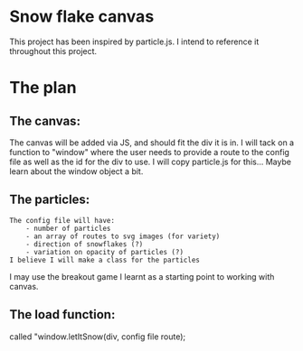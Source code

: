 # Snow flake canvas

This project has been inspired by particle.js. I intend to reference it throughout this project.

# The plan

## The canvas:

The canvas will be added via JS, and should fit the div it is in. I will tack on a function to "window" where the user needs to provide a route to the config file as well as the id for the div to use. I will copy particle.js for this... Maybe learn about the window object a bit.

## The particles:
    The config file will have:
        - number of particles
        - an array of routes to svg images (for variety)
        - direction of snowflakes (?)
        - variation on opacity of particles (?)
    I believe I will make a class for the particles

I may use the breakout game I learnt as a starting point to working with canvas.

## The load function:

called "window.letItSnow(div, config file route);

